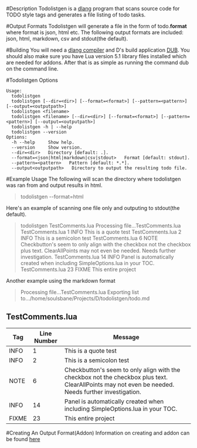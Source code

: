 #Description
Todolistgen is a [dlang](http://dlang.org/) program that scans source code for TODO style tags and generates a file listing of todo tasks.

#Output Formats
Todolistgen will generate a file in the form of todo.**format** where format is json, html etc. The following output formats are included: json, html, markdown, csv and stdout(the default).

#Building
You will need a [dlang compiler](http://dlang.org/download.html) and D's build application [DUB](http://code.dlang.org/download). You should also make sure you have Lua version 5.1 library files installed which are needed for addons. After that is as simple as running the command dub on the command line.

#Todolistgen Options
>
    Usage:
      todolistgen
      todolistgen [--dir=<dir>] [--format=<format>] [--pattern=<pattern>] [--output=<outputpath>]
      todolistgen <filename>
      todolistgen <filename> [--dir=<dir>] [--format=<format>] [--pattern=<pattern>] [--output=<outputpath>]
      todolistgen -h | --help
      todolistgen --version
    Options:
      -h --help     Show help.
      --version     Show version.
      --dir=<dir>   Directory [default: .].
      --format=<json|html|markdown|csv|stdout>   Format [default: stdout].
      --pattern=<pattern>   Pattern [default: *.*].
      --output<outputpath>   Directory to output the resulting todo file.

#Example Usage
The following will scan the directory where todolistgen was ran from and output results in html.
>todolistgen --format=html

Here's an example of scanning one file only and outputing to stdout(the default).

 >todolistgen TestComments.lua
Processing file...TestComments.lua
TestComments.lua        1       INFO    This is a quote test
TestComments.lua        2       INFO    This is a semicolon test
TestComments.lua        6       NOTE    Checkbutton's seem to only align with the checkbox not the checkbox plus text. ClearAllPoints may not even be needed. Needs further investigation.
TestComments.lua        14      INFO    Panel is automatically created when including SimpleOptions.lua in your TOC.
TestComments.lua        23      FIXME   This entire project

Another example using the markdown format
>Processing file...TestComments.lua
Exporting list to.../home/soulsbane/Projects/D/todolistgen/todo.md

## TestComments.lua
Tag | Line Number | Message
----| ------------| -------
INFO | 1|This is a quote test
INFO | 2|This is a semicolon test
NOTE | 6|Checkbutton's seem to only align with the checkbox not the checkbox plus text. ClearAllPoints may not even be needed. Needs further investigation.
INFO | 14|Panel is automatically created when including SimpleOptions.lua in your TOC.
FIXME | 23|This entire project

#Creating An Output Format(Addon)
Information on creating and addon can be found [here](https://github.com/Soulsbane/todolistgen/blob/master/API.md)
